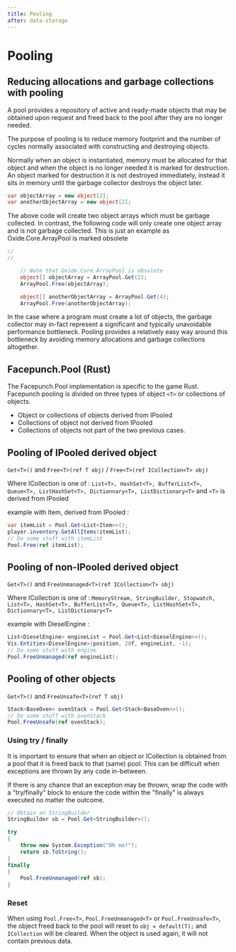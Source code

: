 ```yaml
---
title: Pooling
after: data-storage
---
```


# Pooling  

## Reducing allocations and garbage collections with pooling  

A pool provides a repository of active and ready-made objects that may be obtained upon request and freed back to the pool after they are no longer needed.

The purpose of pooling is to reduce memory footprint and the number of cycles normally associated with constructing and destroying objects.

Normally when an object is instantiated, memory must be allocated for that object and when the object is no longer needed it is marked for destruction. An object marked for destruction it is not destroyed immediately, instead it sits in memory until the garbage collector destroys the object later.

```csharp
var objectArray = new object[2];
var anotherObjectArray = new object[2];
```

The above code will create two object arrays which must be garbage collected. In contrast, the following code will only create one object array and is not garbage collected.
This is just an example as Oxide.Core.ArrayPool is marked obsolete

```csharp
//
//
```

```csharp
	// Note that Oxide.Core.ArrayPool is obsolete
	object[] objectArray = ArrayPool.Get(2);
	ArrayPool.Free(objectArray);

	object[] anotherObjectArray = ArrayPool.Get(4);
	ArrayPool.Free(anotherObjectArray);
```

In the case where a program must create a lot of objects, the garbage collector may in-fact represent a significant and typically unavoidable performance bottleneck. Pooling provides a relatively easy way around this bottleneck by avoiding memory allocations and garbage collections altogether.  

## Facepunch.Pool (Rust)

The Facepunch.Pool implementation is specific to the game Rust.
Facepunch pooling is divided on three types of object `<T>` or collections of objects.  
- Object or collections of objects derived from IPooled
- Collections of object not derived from IPooled
- Collections of objects not part of the two previous cases.

## Pooling of IPooled derived object

`Get<T>()` and `Free<T>(ref T obj)` / `Free<T>(ref ICollection<T> obj)`

Where ICollection is one of :  `List<T>, HashSet<T>, BufferList<T>, Queue<T>, ListHashSet<T>, Dictionnary<T>, ListDictionary<T>`  and `<T>` is derived from IPooled

example with Item, derived from IPooled :  

```csharp
var itemList = Pool.Get<List<Item>>();
player.inventory.GetAllItems(itemList);
// Do some stuff with itemList
Pool.Free(ref itemList);
```

## Pooling of non-IPooled derived object

`Get<T>()` and `FreeUnmanaged<T>(ref ICollection<T> obj)`

Where ICollection is one of :  `MemoryStream, StringBuilder, Stopwatch, List<T>, HashSet<T>, BufferList<T>, Queue<T>, ListHashSet<T>, Dictionnary<T>, ListDictionary<T>`

example with DieselEngine :  

```csharp
List<DieselEngine> engineList = Pool.Get<List<DieselEngine>>();
Vis.Entities<DieselEngine>(position, 20f, engineList, -1);
// Do some stuff with engine
Pool.FreeUnmanaged(ref engineList);
```

## Pooling of other objects

`Get<T>()` and `FreeUnsafe<T>(ref T obj)`

```csharp
Stack<BaseOven> ovenStack = Pool.Get<Stack<BaseOven>>();
// Do some stuff with ovenStack
Pool.FreeUnsafe(ref ovenStack);
```

### Using try / finally  

It is important to ensure that when an object or ICollection is obtained from a pool that it is freed back to that (same) pool. This can be difficult when exceptions are thrown by any code in-between.

If there is any chance that an exception may be thrown, wrap the code with a "try/finally" block to ensure the code within the "finally" is always executed no matter the outcome.
```csharp
// Obtain an StringBuilder
StringBuilder sb = Pool.Get<StringBuilder>();

try
{
	throw new System.Exception("Oh no!");
	return sb.ToString();
}
finally
{
	Pool.FreeUnmanaged(ref sb);
}
```

### Reset  

When using `Pool.Free<T>`, `Pool.FreeUnmanaged<T>` or `Pool.FreeUnsafe<T>`, the object freed back to the pool will reset to `obj = default(T);` and `ICollection` will be cleared. When the object is used again, it will not contain previous data.
